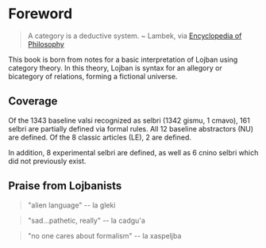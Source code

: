 # Foreword

> A category is a deductive system. ~ Lambek, via [Encyclopedia of
> Philosophy](https://plato.stanford.edu/entries/category-theory/)

This book is born from notes for a basic interpretation of Lojban using
category theory. In this theory, Lojban is syntax for an allegory or
bicategory of relations, forming a fictional universe.

## Coverage

Of the 1343 baseline valsi recognized as selbri (1342 gismu, 1 cmavo), 161
selbri are partially defined via formal rules. All 12 baseline abstractors (NU)
are defined. Of the 8 classic articles (LE), 2 are defined.

In addition, 8 experimental selbri are defined, as well as 6 cnino selbri which
did not previously exist.

## Praise from Lojbanists

> "alien language" -- la gleki

> "sad...pathetic, really" -- la cadgu'a

> "no one cares about formalism" -- la xaspeljba
